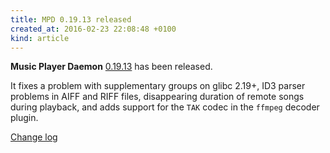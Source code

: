 ```yaml
---
title: MPD 0.19.13 released
created_at: 2016-02-23 22:08:48 +0100
kind: article
---
```


**Music Player Daemon**
[0.19.13](/download/mpd/0.19/mpd-0.19.13.tar.xz)
has been released.

It fixes a problem with supplementary groups on glibc 2.19+, ID3
parser problems in AIFF and RIFF files, disappearing duration of
remote songs during playback, and adds support for the `TAK` codec in
the `ffmpeg` decoder plugin.

[Change log](http://git.musicpd.org/cgit/master/mpd.git/plain/NEWS?h=v0.19.13)
